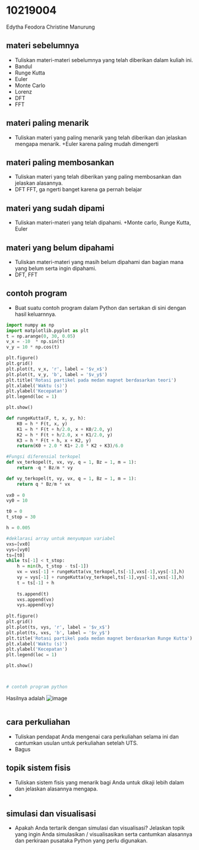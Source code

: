 # 10219004
Edytha Feodora Christine Manurung


## materi sebelumnya
+ Tuliskan materi-materi sebelumnya yang telah diberikan dalam kuliah ini.
+ Bandul
+ Runge Kutta
+ Euler
+ Monte Carlo
+ Lorenz
+ DFT
+ FFT

## materi paling menarik
+ Tuliskan materi yang paling menarik yang telah diberikan dan jelaskan mengapa menarik.
+Euler karena paling mudah dimengerti 

## materi paling membosankan
+ Tuliskan materi yang telah diberikan yang paling membosankan dan jelaskan alasannya.
+ DFT FFT, ga ngerti banget karena ga pernah belajar 


## materi yang sudah dipami
+ Tuliskan materi-materi yang telah dipahami.
+Monte carlo, Runge Kutta, Euler 


## materi yang belum dipahami
+ Tuliskan materi-materi yang masih belum dipahami dan bagian mana yang belum serta ingin dipahami.
+ DFT, FFT

## contoh program
+ Buat suatu contoh program dalam Python dan sertakan di sini dengan hasil keluarnnya.

```python
import numpy as np 
import matplotlib.pyplot as plt
t = np.arange(0, 30, 0.05)
v_x = -10  * np.sin(t)
v_y = 10 * np.cos(t)

plt.figure()
plt.grid()
plt.plot(t, v_x, 'r', label = '$v_x$')
plt.plot(t, v_y, 'b', label = '$v_y$')
plt.title('Rotasi partikel pada medan magnet berdasarkan teori')
plt.xlabel('Waktu (s)')
plt.ylabel('Kecepatan')
plt.legend(loc = 1)

plt.show()

def rungeKutta(F, t, x, y, h):
    K0 = h * F(t, x, y)
    K1 = h * F(t + h/2.0, x + K0/2.0, y)
    K2 = h * F(t + h/2.0, x + K1/2.0, y)
    K3 = h * F(t + h, x + K2, y)
    return(K0 + 2.0 * K1+ 2.0 * K2 + K3)/6.0

#Fungsi diferensial terkopel
def vx_terkopel(t, vx, vy, q = 1, Bz = 1, m = 1):
    return -q * Bz/m * vy

def vy_terkopel(t, vy, vx, q = 1, Bz = 1, m = 1):
    return q * Bz/m * vx
   
vx0 = 0 
vy0 = 10

t0 = 0 
t_stop = 30

h = 0.005

#deklarasi array untuk menyumpan variabel
vxs=[vx0]
vys=[vy0]
ts=[t0]
while ts[-1] < t_stop:
    h = min(h, t_stop - ts[-1])
    vx = vxs[-1] + rungeKutta(vx_terkopel,ts[-1],vxs[-1],vys[-1],h)
    vy = vys[-1] + rungeKutta(vy_terkopel,ts[-1],vys[-1],vxs[-1],h)
    t = ts[-1] + h
    
    ts.append(t)
    vxs.append(vx)
    vys.append(vy)
    
plt.figure()
plt.grid()
plt.plot(ts, vys, 'r', label = '$v_x$')
plt.plot(ts, vxs, 'b', label = '$v_y$')
plt.title('Rotasi partikel pada medan magnet berdasarkan Runge Kutta')
plt.xlabel('Waktu (s)')
plt.ylabel('Kecepatan')
plt.legend(loc = 1)

plt.show()



# contoh program python
```

Hasilnya adalah
![image](https://user-images.githubusercontent.com/83853217/197976831-827f44b4-94d3-4897-837f-425c20ec47b2.png)


```
```


## cara perkuliahan
+ Tuliskan pendapat Anda mengenai cara perkuliahan selama ini dan cantumkan usulan untuk perkuliahan setelah UTS.
+ Bagus

## topik sistem fisis
+ Tuliskan sistem fisis yang menarik bagi Anda untuk dikaji lebih dalam dan jelaskan alasannya mengapa.
+ 

## simulasi dan visualisasi
+ Apakah Anda tertarik dengan simulasi dan visualisasi? Jelaskan topik yang ingin Anda simulasikan / visualisasikan serta cantumkan alasannya dan perkiraan pusataka Python yang perlu digunakan.
